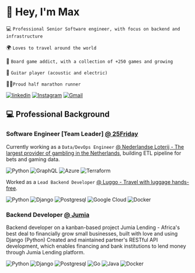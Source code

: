 # 👋 Hey, I'm Max

💻 `Professional Senior Software engineer, with focus on backend and infrastructure`

🌍 `Loves to travel around the world️`

🎲 `Board game addict, with a collection of +250 games and growing`

🎸 `Guitar player (acoustic and electric)`

🏃🏻`Proud half marathon runner`

<a href="https://www.linkedin.com/in/m%C3%A1ximo-paulo-14b83a36/" rel="profile">![linkedin](https://img.shields.io/badge/linkedin-%230077B5.svg?logo=linkedin&logoColor=white)</a>
<a href="https://www.instagram.com/maxfilipepaulo/" rel="profile">![Instagram](https://img.shields.io/badge/instagram-%23E4405F.svg?logo=Instagram&logoColor=white)</a>
<a href="mailto:maximofcp@gmail.com" rel="profile">![Gmail](https://img.shields.io/badge/gmail-D14836?logo=gmail&logoColor=white)</a>

## 💻 Professional Background

### Software Engineer [Team Leader] <a href="https://www.25friday.com/" rel="profile">@ 25Friday</a>

Currently working as a `Data/DevOps Engineer` <a href="https://www.nederlandseloterij.nl/" rel="nlo">@ Nederlandse
Loterij - The largest provider of gambling in the Netherlands</a>, building ETL pipeline for bets and gaming data.

![Python](https://img.shields.io/badge/python-3670A0?logo=python&logoColor=ffdd54)
![GraphQL](https://img.shields.io/badge/-GraphQL-E10098?logo=graphql&logoColor=white)
![Azure](https://img.shields.io/badge/azure-%230072C6.svg?logo=azure-devops&logoColor=white)
![Terraform](https://img.shields.io/badge/terraform-%234285F4.svg?logo=terraform&logoColor=white)

Worked as a `Lead Backend Developer` <a href="https://luggo.nl/" rel="luggo">@ Luggo - Travel with luggage hands-free</a>.

![Python](https://img.shields.io/badge/python-3670A0?logo=python&logoColor=ffdd54)
![Django](https://img.shields.io/badge/django-%23092E20.svg?logo=django&logoColor=white)
![Postgresql](https://img.shields.io/badge/Postgresql-%23092E20.svg?logo=Postgresql&logoColor=white)
![Google Cloud](https://img.shields.io/badge/GoogleCloud-%234285F4.svg?logo=google-cloud&logoColor=white)
![Docker](https://img.shields.io/badge/docker-%230db7ed.svg?logo=docker&logoColor=white)

### Backend Developer <a href="https://group.jumia.com/" rel="profile">@ Jumia</a>

Backend developer on a kanban-based project Jumia Lending - Africa's best deal to financially grow small businesses,
built with love and using Django (Python)
Created and maintained partner's RESTful API development, which enables financing and bank institutions to lend money
through Jumia Lending platform.

![Python](https://img.shields.io/badge/python-3670A0?logo=python&logoColor=ffdd54)
![Django](https://img.shields.io/badge/django-%23092E20.svg?logo=django&logoColor=white)
![Postgresql](https://img.shields.io/badge/Postgresql-%23092E20.svg?logo=Postgresql&logoColor=white)
![Go](https://img.shields.io/badge/go-3670A0?logo=go&logoColor=ffdd54)
![Java](https://img.shields.io/badge/java-3670A0?logo=openjdk&logoColor=ffdd54)
![Docker](https://img.shields.io/badge/docker-%230db7ed.svg?logo=docker&logoColor=white)
